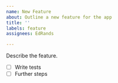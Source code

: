 ```yaml
---
name: New Feature
about: Outline a new feature for the app
title: ''
labels: feature
assignees: EdRands

---
```


Describe the feature.

- [ ] Write tests
- [ ] Further steps

